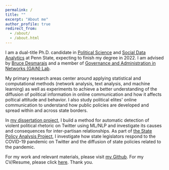 ```yaml
---
permalink: /
title: ""
excerpt: "About me"
author_profile: true
redirect_from: 
  - /about/
  - /about.html
---
```


I am a dual-title Ph.D. candidate in [Political Science](https://polisci.la.psu.edu) and [Social Data Analytics](https://soda.la.psu.edu) at Penn State, expecting to finish my degree in 2022. I am advised by [Bruce Desmarais](http://brucedesmarais.com) and a member of [Governance and Administration in Networks (GAiN) Lab](http://brucedesmarais.com/lab.html).

My primary research areas center around applying statistical and computational methods (network analysis, text analysis, and machine learning) as well as experiments to achieve a better understanding of the diffusion of political information in online communication and how it affects poltical attitude and behavior. I also study political elites' online communication to understand how public policies are developed and spread within and across state borders.

In [my dissertation project](https://taegyoon-kim.github.io/research/), I build a method for automatic detection of violent political rhetoric on Twitter using ML/NLP and investigate its causes and consequences for inter-partisan relationships. As part of [the State Policy Analysis Project](https://sites.psu.edu/spap/), I investigate how state legislators respond to the COVID-19 pandemic on Twitter and the diffusion of state policies related to the pandemic. 

For my work and relevant materials, please visit [my Github](https://github.com/taegyoon-kim). For my CV/Resume, please click [here](https://github.com/taegyoon-kim/taegyoon-kim.github.io/blob/master/_pages/Resume_25Feb.pdf). Thank you.



